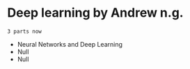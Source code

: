 # Deep learning by Andrew n.g.
    3 parts now
  * Neural Networks and Deep Learning
  * Null
  * Null
